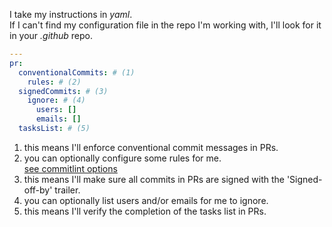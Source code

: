 I take my instructions in _yaml_.</br>
If I can't find my configuration file in the repo I'm working with, I'll look for it in your _.github_ repo.

```yaml title=".github/auto-me-bot.yml"
---
pr:
  conventionalCommits: # (1)
    rules: # (2)
  signedCommits: # (3)
    ignore: # (4)
      users: []
      emails: []
  tasksList: # (5)
```

1. this means I'll enforce conventional commit messages in PRs.
2. you can optionally configure some rules for me.<br/> [see commitlint options](https://commitlint.js.org/#/reference-rules)
3. this means I'll make sure all commits in PRs are signed with the 'Signed-off-by' trailer.
4. you can optionally list users and/or emails for me to ignore.
5. this means I'll verify the completion of the tasks list in PRs.
